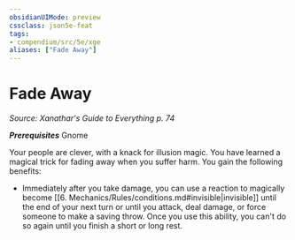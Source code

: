 ```yaml
---
obsidianUIMode: preview
cssclass: json5e-feat
tags:
- compendium/src/5e/xge
aliases: ["Fade Away"]
---
```

# Fade Away
*Source: Xanathar's Guide to Everything p. 74*  

***Prerequisites*** Gnome

Your people are clever, with a knack for illusion magic. You have learned a magical trick for fading away when you suffer harm. You gain the following benefits:

- Immediately after you take damage, you can use a reaction to magically become [[6. Mechanics/Rules/conditions.md#invisible\|invisible]] until the end of your next turn or until you attack, deal damage, or force someone to make a saving throw. Once you use this ability, you can't do so again until you finish a short or long rest.